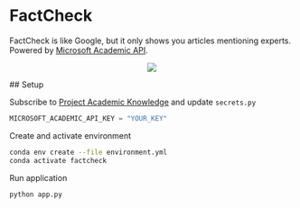 # FactCheck

FactCheck is like Google, but it only shows you articles mentioning experts. Powered by [Microsoft Academic API](https://www.microsoft.com/en-us/research/project/academic-knowledge/).

<p align="center">
  <img src="https://i.imgur.com/ki9yUkV.gif">
</p>
## Setup

Subscribe to [Project Academic Knowledge](https://msr-apis.portal.azure-api.net/products/project-academic-knowledge) and update `secrets.py`
```python
MICROSOFT_ACADEMIC_API_KEY = "YOUR_KEY"
```

Create and activate environment
```bash
conda env create --file environment.yml
conda activate factcheck
```

Run application
```bash
python app.py
```
